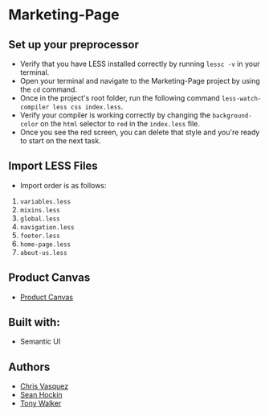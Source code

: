 # Marketing-Page

## Set up your preprocessor

- Verify that you have LESS installed correctly by running `lessc -v` in your terminal.
- Open your terminal and navigate to the Marketing-Page project by using the `cd` command.
- Once in the project's root folder, run the following command `less-watch-compiler less css index.less`.
- Verify your compiler is working correctly by changing the `background-color` on the `html` selector to `red` in the `index.less` file.
- Once you see the red screen, you can delete that style and you're ready to start on the next task.

## Import LESS Files

- Import order is as follows:

1. `variables.less`
2. `mixins.less`
3. `global.less`
4. `navigation.less`
5. `footer.less`
6. `home-page.less`
7. `about-us.less`

## Product Canvas

- [Product Canvas](https://docs.google.com/document/d/1rQV-umqBiBXv-vL6ze1_EqSxrbDX0bPFn-SYqJbcoko/edit)

## Built with:

- Semantic UI

## Authors

- [Chris Vasquez](https://github.com/Chrvasq)
- [Sean Hockin](https://github.com/TonyCWalker)
- [Tony Walker](https://github.com/shockin779)
